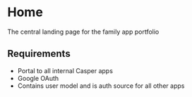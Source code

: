 Home
====

The central landing page for the family app portfolio

## Requirements
* Portal to all internal Casper apps
* Google OAuth
* Contains user model and is auth source for all other apps

